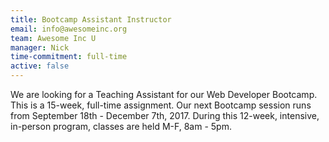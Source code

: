 ```yaml
---
title: Bootcamp Assistant Instructor
email: info@awesomeinc.org
team: Awesome Inc U
manager: Nick
time-commitment: full-time
active: false
---
```

We are looking for a Teaching Assistant for our Web Developer Bootcamp. This is a 15-week, full-time assignment. Our next Bootcamp session runs from September 18th - December 7th, 2017. During this 12-week, intensive, in-person program, classes are held M-F, 8am - 5pm.
